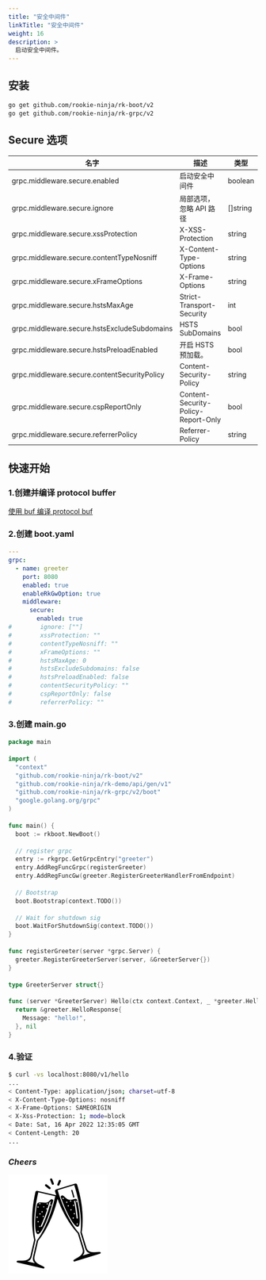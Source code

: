 ```yaml
---
title: "安全中间件"
linkTitle: "安全中间件"
weight: 16
description: >
  启动安全中间件。
---
```


## 安装
```bash
go get github.com/rookie-ninja/rk-boot/v2
go get github.com/rookie-ninja/rk-grpc/v2
```

## Secure 选项
| 名字                                          | 描述                                  | 类型       | 默认值             |
|---------------------------------------------|-------------------------------------|----------|-----------------|
| grpc.middleware.secure.enabled               | 启动安全中间件                             | boolean  | false           |
| grpc.middleware.secure.ignore                | 局部选项，忽略 API 路径                      | []string | []              |
| grpc.middleware.secure.xssProtection         | X-XSS-Protection                    | string   | "1; mode=block" |
| grpc.middleware.secure.contentTypeNosniff    | X-Content-Type-Options              | string   | nosniff         |
| grpc.middleware.secure.xFrameOptions         | X-Frame-Options                     | string   | SAMEORIGIN      |
| grpc.middleware.secure.hstsMaxAge            | Strict-Transport-Security           | int      | 0               |
| grpc.middleware.secure.hstsExcludeSubdomains | HSTS SubDomains                     | bool     | false           |
| grpc.middleware.secure.hstsPreloadEnabled    | 开启 HSTS 预加载。                        | bool     | false           |
| grpc.middleware.secure.contentSecurityPolicy | Content-Security-Policy             | string   | ""              |
| grpc.middleware.secure.cspReportOnly         | Content-Security-Policy-Report-Only | bool     | false           |
| grpc.middleware.secure.referrerPolicy        | Referrer-Policy                     | string   | ""              |

## 快速开始
### 1.创建并编译 protocol buffer
[使用 buf 编译 protocol buf](../buf)

### 2.创建 boot.yaml
```yaml
---
grpc:
  - name: greeter
    port: 8080
    enabled: true
    enableRkGwOption: true
    middleware:
      secure:
        enabled: true
#        ignore: [""]
#        xssProtection: ""
#        contentTypeNosniff: ""
#        xFrameOptions: ""
#        hstsMaxAge: 0
#        hstsExcludeSubdomains: false
#        hstsPreloadEnabled: false
#        contentSecurityPolicy: ""
#        cspReportOnly: false
#        referrerPolicy: ""

```

### 3.创建 main.go
```go
package main

import (
  "context"
  "github.com/rookie-ninja/rk-boot/v2"
  "github.com/rookie-ninja/rk-demo/api/gen/v1"
  "github.com/rookie-ninja/rk-grpc/v2/boot"
  "google.golang.org/grpc"
)

func main() {
  boot := rkboot.NewBoot()

  // register grpc
  entry := rkgrpc.GetGrpcEntry("greeter")
  entry.AddRegFuncGrpc(registerGreeter)
  entry.AddRegFuncGw(greeter.RegisterGreeterHandlerFromEndpoint)

  // Bootstrap
  boot.Bootstrap(context.TODO())

  // Wait for shutdown sig
  boot.WaitForShutdownSig(context.TODO())
}

func registerGreeter(server *grpc.Server) {
  greeter.RegisterGreeterServer(server, &GreeterServer{})
}

type GreeterServer struct{}

func (server *GreeterServer) Hello(ctx context.Context, _ *greeter.HelloRequest) (*greeter.HelloResponse, error) {
  return &greeter.HelloResponse{
    Message: "hello!",
  }, nil
}
```

### 4.验证
```bash
$ curl -vs localhost:8080/v1/hello
...
< Content-Type: application/json; charset=utf-8
< X-Content-Type-Options: nosniff
< X-Frame-Options: SAMEORIGIN
< X-Xss-Protection: 1; mode=block
< Date: Sat, 16 Apr 2022 12:35:05 GMT
< Content-Length: 20
...
```

### _**Cheers**_
![](../../../img/user-guide/cheers.png)
